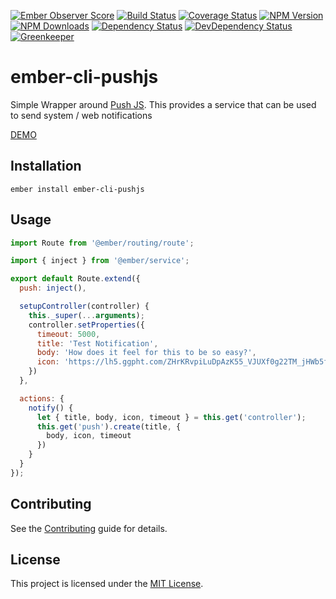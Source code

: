 [![Ember Observer Score](http://emberobserver.com/badges/ember-cli-pushjs.svg)](http://emberobserver.com/addons/ember-cli-pushjs)
[![Build Status](https://travis-ci.org/devotox/ember-cli-pushjs.svg)](http://travis-ci.org/devotox/ember-cli-pushjs)
[![Coverage Status](https://codecov.io/gh/devotox/ember-cli-pushjs/branch/master/graph/badge.svg)](https://codecov.io/gh/devotox/ember-cli-pushjs)
[![NPM Version](https://badge.fury.io/js/ember-cli-pushjs.svg)](http://badge.fury.io/js/ember-cli-pushjs)
[![NPM Downloads](https://img.shields.io/npm/dm/ember-cli-pushjs.svg)](https://www.npmjs.org/package/ember-cli-pushjs)
[![Dependency Status](https://david-dm.org/devotox/ember-cli-pushjs.svg)](https://david-dm.org/devotox/ember-cli-pushjs)
[![DevDependency Status](https://david-dm.org/devotox/ember-cli-pushjs/dev-status.svg)](https://david-dm.org/devotox/ember-cli-pushjs#info=devDependencies)
[![Greenkeeper](https://badges.greenkeeper.io/devotox/ember-cli-pushjs.svg)](https://greenkeeper.io/)

ember-cli-pushjs
==============================================================================

Simple Wrapper around [Push JS](https://github.com/Nickersoft/push.js).
This provides a service that can be used to send system / web notifications

[DEMO](https://devotox.github.io/ember-cli-pushjs)

Installation
------------------------------------------------------------------------------

```
ember install ember-cli-pushjs
```

Usage
------------------------------------------------------------------------------

```javascript
import Route from '@ember/routing/route';

import { inject } from '@ember/service';

export default Route.extend({
  push: inject(),

  setupController(controller) {
    this._super(...arguments);
    controller.setProperties({
      timeout: 5000,
      title: 'Test Notification',
      body: 'How does it feel for this to be so easy?',
      icon: 'https://lh5.ggpht.com/ZHrKRvpiLuDpAzK55_VJUXf0g22TM_jHWb5fMG1GUSnt6NtFVoxzlDvqjbi_f7005dU=w300'
    })
  },

  actions: {
    notify() {
      let { title, body, icon, timeout } = this.get('controller');
      this.get('push').create(title, {
        body, icon, timeout
      })
    }
  }
});
```

Contributing
------------------------------------------------------------------------------

See the [Contributing](CONTRIBUTING.md) guide for details.

License
------------------------------------------------------------------------------

This project is licensed under the [MIT License](LICENSE.md).
